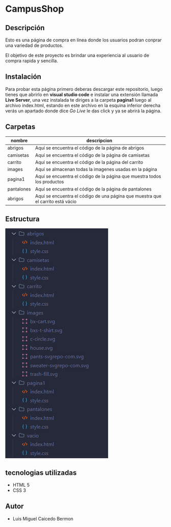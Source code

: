 # CampusShop
## Descripción
Esto es una página de compra en línea donde los usuarios podran conprar una variedad de productos.

El objetivo de este proyecto es brindar una experiencia al usuario de compra rapida y sencilla.

## Instalación
Para probar esta página primero deberas descargar este repositorio, luego tienes que abrirlo en **visual studio code** e instalar una extensión llamada **Live Server**, una vez instalada te diriges a la carpeta **pagina1** luego al archivo index.html, estando en este archivo en la esquina inferior derecha verás un apartado donde dice *Go Live* le das click y ya se abrirá la página.

## Carpetas
|nombre|descripcion|
|--|--|
|abrigos|Aquí se encuentra el código de la página de abrigos|
|camisetas|Aquí se encuentra el código de la página de camisetas|
|carrito|Aquí se encuentra el código de la página del carrito|
|images|Aquí se almacenan todas la imagenes usadas en la página|
|pagina1|Aquí se encuentra el código de la página que muestra todos los productos|
|pantalones|Aquí se encuentra el código de la página de pantalones|
|abrigos|Aquí se encuentra el código de una página que muestra que el carrito está vácio|

## Estructura

![estructura del proyecto](estructura.png)

## tecnologias utilizadas
- HTML 5
- CSS 3

## Autor
- Luis Miguel Caicedo Bermon